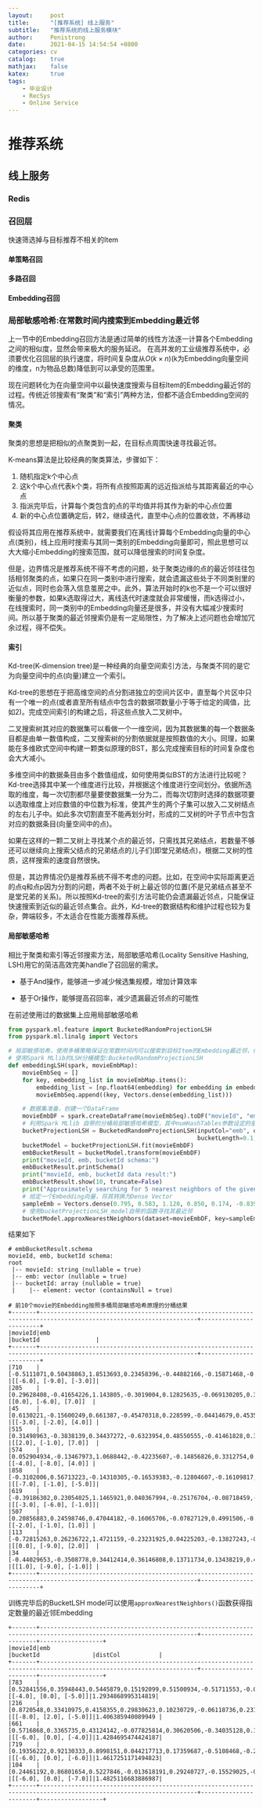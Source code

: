 ```yaml
---
layout:     post
title:      "[推荐系统] 线上服务"
subtitle:   "推荐系统的线上服务模块"
author:     Penistrong
date:       2021-04-15 14:54:54 +0800
categories: cv
catalog:    true
mathjax:    false
katex:      true
tags:
    - 毕业设计
    - RecSys
    - Online Service
---
```


# 推荐系统

## 线上服务

### Redis

### 召回层

快速筛选掉与目标推荐不相关的Item

#### 单策略召回

#### 多路召回

#### Embedding召回

### 局部敏感哈希:在常数时间内搜索到Embedding最近邻

上一节中的Embedding召回方法是通过简单的线性方法逐一计算各个Embedding之间的相似度，显然会带来极大的服务延迟。
在高并发的工业级推荐系统中，必须要优化召回层的执行速度，将时间复杂度从$O(k \times n)$(k为Embedding向量空间的维度，n为物品总数)降低到可以承受的范围里。

现在问题转化为在向量空间中以最快速度搜索与目标Item的Embedding最近邻的过程。传统近邻搜索有“聚类”和“索引”两种方法，但都不适合Embedding空间的情况。

#### 聚类

聚类的思想是把相似的点聚类到一起，在目标点周围快速寻找最近邻。

K-means算法是比较经典的聚类算法，步骤如下：

1. 随机指定k个中心点
2. 这k个中心点代表k个类，将所有点按照距离的远近指派给与其距离最近的中心点
3. 指派完毕后，计算每个类包含的点的平均值并将其作为新的中心点位置
4. 新的中心点位置确定后，转2，继续迭代，直至中心点的位置收敛，不再移动

假设将其应用在推荐系统中，就需要我们在离线计算每个Embedding向量的中心点(类别)，线上应用时搜索与其同一类别的Embedding向量即可，照此思想可以大大缩小Embedding的搜索范围，就可以降低搜索的时间复杂度。

但是，边界情况是推荐系统不得不考虑的问题，处于聚类边缘的点的最近邻往往包括相邻聚类的点，如果只在同一类别中进行搜索，就会遗漏这些处于不同类别里的近似点，同时也会落入信息茧房之中。此外，算法开始时的k也不是一个可以很好衡量的参数，如果k选取得过大，离线迭代时速度就会非常缓慢，而k选得过小，在线搜索时，同一类别中的Embedding向量还是很多，并没有大幅减少搜索时间。所以基于聚类的最近邻搜索仍是有一定局限性，为了解决上述问题也会增加冗余过程，得不偿失。

#### 索引

Kd-tree(K-dimension tree)是一种经典的向量空间索引方法，与聚类不同的是它为向量空间中的点(向量)建立一个索引。

Kd-tree的思想在于把高维空间的点分割进独立的空间片区中，直至每个片区中只有一个唯一的点(或者直至所有结点中包含的数据项数量小于等于给定的阈值，比如2)。完成空间索引的构建之后，将这些点放入二叉树中。

二叉搜索树其对应的数据集可以看做一个一维空间，因为其数据集的每一个数据条目都是由单一数值构成，二叉搜索树的分割依据就是按照数值的大小。同理，如果能在多维欧式空间中构建一颗类似原理的BST，那么完成搜索目标的时间复杂度也会大大减小。

多维空间中的数据条目由多个数值组成，如何使用类似BST的方法进行比较呢？Kd-tree选择其中某一个维度进行比较，并根据这个维度进行空间划分。依据所选取的维度，每一次切割都尽量要使数据集一分为二，而每次切割时选择的数据项要以选取维度上对应数值的中位数为标准，使其产生的两个子集可以放入二叉树结点的左右儿子中。如此多次切割直至不能再划分时，形成的二叉树的叶子节点中包含对应的数据条目(向量空间中的点)。

如果在这样的一颗二叉树上寻找某个点的最近邻，只需找其兄弟结点，若数量不够还可以继续向上搜索父结点的兄弟结点的儿子们(即堂兄弟结点)，根据二叉树的性质，这样搜索的速度自然很快。

但是，其边界情况仍是推荐系统不得不考虑的问题。比如，在空间中实际距离更近的点q和点p因为分割的问题，两者不处于树上最近邻的位置(不是兄弟结点甚至不是堂兄弟的关系)。所以按照Kd-tree的索引方法可能仍会遗漏最近邻点，只能保证快速搜索到近似的最近邻点集合。此外，Kd-tree的数据结构和维护过程也较为复杂，弊端较多，不太适合在性能方面推荐系统。

#### 局部敏感哈希

相比于聚类和索引等近邻搜索方法，局部敏感哈希(Locality Sensitive Hashing, LSH)用它的简洁高效完美handle了召回层的需求。

- 基于And操作，能够进一步减少候选集规模，增加计算效率

- 基于Or操作，能够提高召回率，减少遗漏最近邻点的可能性

在前述使用过的数据集上应用局部敏感哈希

``` python
from pyspark.ml.feature import BucketedRandomProjectionLSH
from pyspark.ml.linalg import Vectors

# 局部敏感哈希，使用多桶策略保证在常数时间内可以搜索到目标Item的Embedding最近邻，作为召回层生成候选列表
# 使用Spark MLlib的LSH分桶模型:BucketedRandomProjectionLSH
def embeddingLSH(spark, movieEmbMap):
    movieEmbSeq = []
    for key, embedding_list in movieEmbMap.items():
        embedding_list = [np.float64(embedding) for embedding in embedding_list]
        movieEmbSeq.append((key, Vectors.dense(embedding_list)))

    # 数据集准备，创建一个DataFrame
    movieEmbDF = spark.createDataFrame(movieEmbSeq).toDF("movieId", "emb")
    # 利用Spark MLlib 自带的分桶局部敏感哈希模型，其中numHashTables参数设定的是一个Embedding对应的桶数，即分桶函数的数量
    bucketProjectionLSH = BucketedRandomProjectionLSH(inputCol="emb", outputCol="bucketId",
                                                      bucketLength=0.1, numHashTables=3)
    bucketModel = bucketProjectionLSH.fit(movieEmbDF)
    embBucketResult = bucketModel.transform(movieEmbDF)
    print("movieId, emb, bucketId schema:")
    embBucketResult.printSchema()
    print("movieId, emb, bucketId data result:")
    embBucketResult.show(10, truncate=False)
    print("Approximately searching for 5 nearest neighbors of the given sample embedding:")
    # 给定一个Embedding向量，将其转换为Dense Vector
    sampleEmb = Vectors.dense(0.795, 0.583, 1.120, 0.850, 0.174, -0.839, -0.0633, 0.249, 0.673, -0.237)
    # 使用bucketProjectionLSH_model自带的函数寻找其最近邻
    bucketModel.approxNearestNeighbors(dataset=movieEmbDF, key=sampleEmb, numNearestNeighbors=5).show(truncate=False)
```

结果如下

```shell
# embBucketResult.schema 
movieId, emb, bucketId schema:
root
 |-- movieId: string (nullable = true)
 |-- emb: vector (nullable = true)
 |-- bucketId: array (nullable = true)
 |    |-- element: vector (containsNull = true)

# 前10个movie的Embedding按照多桶局部敏感哈希原理的分桶结果
+-------+-------------------------------------------------------------------------------------------------------------------+------------------------+
|movieId|emb                                                                                                                |bucketId                |
+-------+-------------------------------------------------------------------------------------------------------------------+------------------------+
|710    |[-0.5111071,0.50438863,1.8513693,0.23458396,-0.44882166,-0.15871468,-0.124460064,-1.2311119,0.59869766,-1.8764442] |[[-6.0], [-9.0], [-3.0]]|
|205    |[0.29628408,-0.41654226,1.143805,-0.3019004,0.12825635,-0.069130205,0.37772354,-0.20516938,-0.27181762,-0.12217015]|[[0.0], [-6.0], [7.0]]  |
|45     |[0.6130221,-0.15600249,0.661387,-0.45470318,0.228599,-0.04414679,0.4535038,0.2664382,-0.41018534,0.038817674]      |[[-3.0], [-2.0], [4.0]] |
|515    |[0.31498963,-0.3838139,0.34437272,-0.6323954,0.48550555,-0.41461828,0.38806593,-0.07489163,-0.6147391,0.43796948]  |[[2.0], [-1.0], [7.0]]  |
|574    |[0.052904934,-0.13467973,1.0688442,-0.42235607,-0.14856826,0.3312754,0.61648935,0.15280035,-0.20757616,-0.27220902]|[[-4.0], [-8.0], [4.0]] |
|858    |[-0.3102006,0.56713223,-0.14310305,-0.16539383,-0.12804607,-0.16109817,0.47501242,-0.18505174,0.359562,0.09068517] |[[-7.0], [-1.0], [-5.0]]|
|619    |[-0.39186302,0.23054025,1.1465921,0.040367994,-0.25176704,-0.08718459,-0.05249271,-0.7909765,0.33028358,-1.198281] |[[-3.0], [-6.0], [-1.0]]|
|507    |[0.20856883,0.24598746,0.47044182,-0.16065706,-0.07827129,0.4991506,-0.031586923,-0.10119086,-0.5620659,0.08915071]|[[-2.0], [-1.0], [1.0]] |
|113    |[-0.72815263,0.26236722,1.4721159,-0.23231925,0.04225203,-0.13827243,-0.19969454,-1.0737088,0.18017502,-0.6397825] |[[0.0], [-9.0], [2.0]]  |
|34     |[-0.44029653,-0.3508778,0.34412414,0.36146808,0.13711734,0.13438219,0.45183885,0.19798796,0.23603484,0.27684626]   |[[1.0], [-9.0], [-1.0]] |
+-------+-------------------------------------------------------------------------------------------------------------------+------------------------+
```

训练完毕后的BucketLSH model可以使用`approxNearestNeighbors()`函数获得指定数量的最近邻Embedding

```shell
+-------+-------------------------------------------------------------------------------------------------------------------+-----------------------+------------------+
|movieId|emb                                                                                                                |bucketId               |distCol           |
+-------+-------------------------------------------------------------------------------------------------------------------+-----------------------+------------------+
|783    |[0.52841556,0.35948443,0.5445879,0.15192099,0.51500934,-0.51711553,-0.017292202,-0.44987023,0.76398015,-0.35930213]|[[-4.0], [0.0], [-5.0]]|1.2934868995314819|
|216    |[0.8720548,0.33410975,0.4158355,0.29830623,0.10230729,-0.06118736,0.2315479,0.2772035,0.18121752,-0.649445]        |[[-8.0], [2.0], [-5.0]]|1.406385940089949 |
|661    |[0.5716868,0.3365735,0.43124142,-0.077825814,0.30620506,-0.34035128,0.16039489,-0.26449445,0.63803244,-0.35367867] |[[-6.0], [0.0], [-4.0]]|1.4284695474424187|
|719    |[0.19356222,0.92130333,0.8998151,0.044217713,0.17359687,-0.5108468,-0.26748997,-0.5147677,0.51631904,-0.6902428]   |[[-6.0], [0.0], [-6.0]]|1.4617251171494823|
|104    |[0.24461192,0.86801654,0.5227846,-0.013618191,0.29240727,-0.15529025,-0.22013639,0.5293594,0.35163978,-0.38940087] |[[-6.0], [0.0], [-7.0]]|1.4825116683886987|
+-------+-------------------------------------------------------------------------------------------------------------------+-----------------------+------------------+
```
